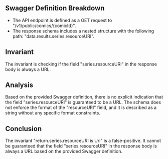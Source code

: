 ## Swagger Definition Breakdown
- The API endpoint is defined as a GET request to "/v1/public/comics/{comicId}".
- The response schema includes a nested structure with the following path: "data.results.series.resourceURI".

## Invariant
The invariant is checking if the field "series.resourceURI" in the response body is always a URL.

## Analysis
Based on the provided Swagger definition, there is no explicit indication that the field "series.resourceURI" is guaranteed to be a URL. The schema does not enforce the format of the "resourceURI" field, and it is described as a string without any specific format constraints.

## Conclusion
The invariant "return.series.resourceURI is Url" is a false-positive. It cannot be guaranteed that the field "series.resourceURI" in the response body is always a URL based on the provided Swagger definition.
